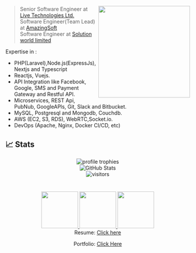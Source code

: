 

<a target="_blank" href="#"><img width="250" align="right" src="https://user-images.githubusercontent.com/58518192/87162442-bf3e8180-c2e7-11ea-9f2a-53a50306b7ce.gif"></a>

> Senior Software Engineer at [Live Technologies Ltd.](http://live-technologies.net) <br/>
> Software Engineer(Team Lead) at [AmazingSoft](http://amazingsoftbd.com) <br/>
> Software Engineer at [Solution world limited](http://www.solution-world.com)
<!--
[![Medium](https://img.shields.io/badge/%20-medium%20blog-black?color=000000&labelColor=000000&logo=medium&logoColor=ffffff)](https://safaetulahasan.medium.com/)
[![Gmail](https://img.shields.io/badge/%20-Send%20Mail-black?color=14171A&labelColor=ef5350&logo=gmail&logoColor=ffffff)](mailto:safaetul.ahasan@gmail.com?subject=&cc=)
[![LinkedIn Connect](https://img.shields.io/badge/%20-Connect-black?color=14171A&labelColor=212121&logo=linkedin&logoColor=Blue)](https://www.linkedin.com/in/safaetul-ahasan-372587111/)
[![Facebook Follow](https://img.shields.io/badge/%20-Connect-black?color=14171A&labelColor=1976d2&logo=facebook&logoColor=ffffff)](https://www.facebook.com/safaetul.ahasan) --

Name:   safaetul ahasan


Email: safaetul.ahasan@gmail.com


Mobile: 01762002666


<!-- I am a professional Software engineer with over 5.3 years of experience and 2.0+ years of team leading experience, worked on different platforms and languages and played different roles like Sr. Software Engineer, Lead and Engineering Manager.

I have completed M.Sc in Computer Science and Engineering from Jahangirnagar University. During my graduation participated at different national/Intra-university programming contest. I started my professional career as a Software Engineer at The "Solution world Limited". Now I am working as a software engineer at Live Technologies Ltd.

I consider myself a Backend Engineer, mostly worked on Backend.

I'm flexible, proactive, and curious. I believe in the craft of software engineering, but are pragmatic and are driven to make a positive change in the world. I love tackling challenges and I enjoy writing about it, I learned what it means to be a leader and a team player and thanks to that experience I am fueled with a desire to succeed and scale new heights and challenges to where my mindset is not : “can we do this?” But “what have we not scaled yet?”.

I’m a straightforward and open-minded, To me, honesty, humanity, and ethics are more important than being religious. -->

Expertise in :
- PHP(Laravel),Node.js(ExpressJs),Nextjs and Typescript
- Reactjs, Vuejs.
- API Integration like Facebook, Google, SMS and Payment Gateway and Restful API.
- Microservices, REST Api, PubNub, GoogIeAPls, Git, Slack and Bitbucket.
- MySQL, Postgresql and Mongodb, Couchdb.
- AWS (EC2, S3, RDS), WebRTC,Socket.io.
- DevOps (Apache, Nginx, Docker CI/CD, etc)

<!-- ![Safaetul Ahasan github stats](https://github-readme-stats.vercel.app/api?username=piyas33&count_private=true) -->

## 📈 Stats

<div align="center">
    <img src="https://github-profile-trophy.vercel.app/?username=piyas33&row=1&column=6&margin-h=8&theme=darkhub&count_private=true&margin-w=15&no-frame=true" alt="profile trophies" />
    <br />
    <img src="https://github-readme-stats.vercel.app/api?username=piyas33&count_private=true" alt="GitHub Stats">
    <br />
    <img src="https://visitor-badge.laobi.icu/badge?page_id=piyas33" alt="visitors">
</div>


<!-- ## {...} My Stack 💻🚀 -->

<!-- Cloud: ['Heroku', 'Netlify'], 
```js
{
  languages: ['PHP', 'Javascript','Node JS', 'Python'],
  backend: ['Laravel','Express Js','Next JS','Django'],
  frontend: ['ReactJs'],
  databases: ['MySQL','MongoDB','Postgresql','Couchdb'],
  DevOps: ['Apache', 'Nginx', 'Docker', 'Kubernetes', 'CI/CD','AWS (EC2, S3, RDS)'],
  tools: ['Vs code', 'Postman', 'MongoDB Compass', 'Trello', 'Slack'],
  Open Source: ['Git, GitHub']
}
```
-->

<!-- ![visitors](https://visitor-badge.laobi.icu/badge?page_id=piyas33) -->

<h1 align="center" ><!-- !Let's connect:--></h1>


<div  align="center" gap="20px">
<a href="https://www.linkedin.com/in/safaetulahasan/">
    <img width="100px" src="https://img.shields.io/badge/-%2312100E.svg?&logo=linkedin&logoColor=white" />
</a>

<a href="https://safaetulahasan.medium.com/">
    <img  width="100px" src="https://img.shields.io/badge/-%2312100E.svg?&logo=medium&logoColor=white" />
</a>

<a href="https://github.com/piyas33/">
<img  width="100px" src="https://img.shields.io/badge/-%2312100E.svg?&logo=github&logoColor=white" />
</a>
</div>


<div align="center">
Resume: 
<a href="https://piyas33.github.io/">Click here</a>

Portfolio: 
<a href="https://piyas33.github.io/"> Click Here</a>
</div>
